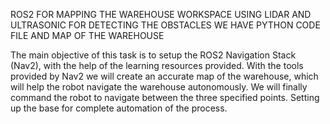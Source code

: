 ROS2 FOR MAPPING THE WAREHOUSE WORKSPACE USING LIDAR AND ULTRASONIC FOR DETECTING THE OBSTACLES 
WE HAVE PYTHON CODE FILE AND MAP OF THE WAREHOUSE

The main objective of this task is to setup the ROS2 Navigation Stack (Nav2), with the help of the learning resources provided.
With the tools provided by Nav2 we will create an accurate map of the warehouse, which will help the robot navigate the warehouse autonomously. We will finally command the robot to navigate between the three specified points. Setting up the base for complete automation of the process.
